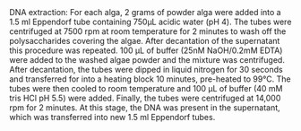 <html>
  <head>
    <title>Padina DNA extraction protocol-Ayala Porat 2021-02-16</title>
  </head>
<body>
  DNA extraction: For each alga, 2 grams of powder alga were added into a 1.5 ml Eppendorf tube containing 750µL acidic water (pH 4). 
  The tubes were centrifuged at 7500 rpm at room temperature for 2 minutes to wash off the polysaccharides covering the algae. 
  After decantation of the supernatant this procedure was repeated. 100 µL of buffer (25nM NaOH/0.2mM EDTA) were added to the washed algae powder and the mixture was centrifuged.
  After decantation, the tubes were dipped in liquid nitrogen for 30 seconds and transferred for into a heating block 10 minutes, pre-heated to 99°C.
  The tubes were then cooled to room temperature and 100 µL of buffer (40 mM tris HCl pH 5.5) were added. Finally, the tubes were centrifuged at 14,000 rpm for 2 minutes. 
  At this stage, the DNA was present in the supernatant, which was transferred into new 1.5 ml Eppendorf tubes. 
    </body>
    </html>
